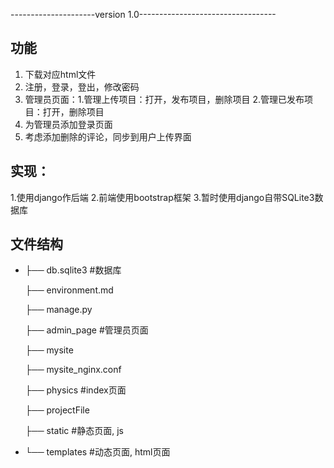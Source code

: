 ---------------------version 1.0----------------------------------
## 功能
1. 下载对应html文件
2. 注册，登录，登出，修改密码
3. 管理员页面：1.管理上传项目：打开，发布项目，删除项目 2.管理已发布项目：打开，删除项目
4. 为管理员添加登录页面
5. 考虑添加删除的评论，同步到用户上传界面

## 实现：
1.使用django作后端
2.前端使用bootstrap框架
3.暂时使用django自带SQLite3数据库

## 文件结构

- ├── db.sqlite3            #数据库

  ├── environment.md  

  ├── manage.py

  ├── admin_page    #管理员页面

  ├── mysite

  ├── mysite_nginx.conf

  ├── physics              #index页面

  ├── projectFile

  ├── static                 #静态页面, js

-
  └── templates        #动态页面, html页面




